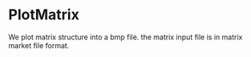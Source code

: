 # PlotMatrix
We plot matrix structure into a bmp file.
the matrix input file is in matrix market file format.
